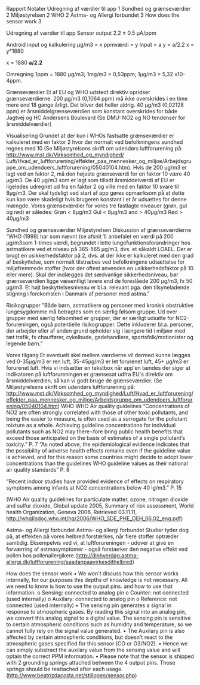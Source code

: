 Rapport Notater
Udregning af værdier til app	1
Sundhed og grænseværdier	2
Miljøstyrelsen	2
WHO	2
Astma- og Allergi forbundet	3
How does the sensor work	3


Udregning af værdier til app
Sensor output
2.2 ± 0.5 µA/ppm

Android input og kalkulering
µg/m3 = x
ppmværdi = y
Input = a
y = a/2.2
x = y\*1880

x = 1880 **a/2.2**

Omregning
1ppm = 1880 µg/m3;  1mg/m3  = 0,53ppm;  1µg/m3  = 5,32 x10-4ppm.

Grænseværdier
Et af EU og WHO udstedt direktiv opridser grænseværdierne:
200 µg/m3 (0,1064 ppm) må ikke overskrides i en time mere end 18 gange årligt. Det bliver det heller aldrig.
40 µg/m3 (0,02128 ppm) er årsmiddelgrænseværdien som konstant overskrides for både Jagtvej og HC Andersens Boulevard (Se DMU: NO2 og NO tendenser for årsmiddelværdier)

Visualisering
Grundet at der kun i WHOs fastsatte grænseværdier er kalkuleret med en faktor 2 hvor der normalt ved befolkningens sundhed regnes med 10 (Se Miljøstyrelsens skrift om udendørs luftforurening på: http://www.mst.dk/Virksomhed_og_myndighed/
Luft/Hvad\_er\_luftforurening/effekter\_paa\_mennesker\_og\_miljoe/Arbejdsgruppe\_om\_udendoers\_luftforurening/05040104.htm). Hvis de 200 µg/m3 er lagt ved en faktor 2, må den højeste grænseværdi for en faktor 10 være 40 µg/m3. De 40 µg/m3 som er lagt som tilladt årsmiddelværdi af EU er ligeledes udregnet ud fra en faktor 2 og ville med en faktor 10 svare til 8µg/m3. Der skal tydeligt ved start af app gøres opmærksom på at dette kun kan være skadeligt hvis brugeren konstant i et år udsættes for denne mængde.
Vores grænseværdier for vores tre fastlagte niveauer (grøn, gul og rød) er således:
Grøn < 8µg/m3
Gul < 8µg/m3 and > 40µg/m3
Rød > 40µg/m3

Sundhed og grænseværdier
Miljøstyrelsen
Diskussion af grænseværdierne
”WHO (1999) har som nævnt (se afsnit 1) anbefalet en værdi på 200 µg/m3som 1-times værdi, begrundet i lette lungefunktionsforandringer hos astmatikere ved et niveau på 365-565 µg/m3, dvs. et såkaldt LOAEL. Der er brugt en usikkerhedsfaktor på 2, dvs. at der ikke er kalkuleret med den grad af beskyttelse, som normalt tilstræbes ved befolkningens udsættelse for miljøfremmede stoffer (hvor der oftest anvendes en usikkerhedsfaktor på 10 eller mere).
Skal der indlægges det sædvanlige sikkerhedsniveau, bør grænseværdien ligge væsentligt lavere end de foreslåede 200 µg/m3, fx 50 µg/m3. Et højt beskyttelsesniveau er bl.a. relevant pga. den tilsyneladende stigning i forekomsten i Danmark af personer med astma.”

Risikogrupper
”Både børn, astmatikere og personer med kronisk obstruktive lungesygdomme må betragtes som en særlig følsom gruppe.
Ud over grupper med særlig følsomhed er grupper, der er særligt udsatte for NO2-forureningen, også potentielle risikogrupper. Dette inkluderer bl.a. personer, der arbejder eller af anden grund opholder sig i længere tid i miljøer med tæt trafik, fx chauffører, cykelbude, gadehandlere, sportsfolk/motionister og legende børn.”

Vores tilgang
Et eventuelt skel mellem værdierne vil dermed kunne lægges ved 0-35µg/m3 er ren luft, 35-45µg/m3 er let forurenet luft, 45+ µg/m3 er forurenet luft. Hvis vi indsætter en tekstbox når app'en tændes der siger at indikatoren på luftforureningen er grænsesat udfra EU's direktiv om årsmiddelværdien, så kan vi godt bruge de grænseværdier. (Se Miljøstyrelsens skrift om udendørs luftforurening på: http://www.mst.dk/Virksomhed_og_myndighed/Luft/Hvad_er_luftforurening/effekter_paa_mennesker_og_miljoe/Arbejdsgruppe_om_udendoers_luftforurening/05040104.htm)
WHO
WHO Air quality guidelines
“Concentrations of NO2 are often strongly correlated with those of other toxic pollutants, and being the easier to measure, is often used as a surrogate for the pollutant mixture as a whole. Achieving guideline concentrations for individual pollutants such as NO2 may there¬fore bring public health benefits that exceed those anticipated on the basis of estimates of a single pollutant’s toxicity.” P. 7
“As noted above, the epidemiological evidence indicates that the possibility of adverse health effects remains even if the guideline value is achieved, and for this reason some countries might decide to adopt lower concentrations than the guidelines WHO guideline values as their national air quality standards” P. 8

“Recent indoor studies have provided evidence of effects on respiratory symptoms among infants at NO2 concentrations below 40 ìg/m3.” P. 15

(WHO Air quality guidelines for particulate matter, ozone, nitrogen dioxide and sulfur dioxide, Global update 2005, Summary of risk assessment, World health Organization, Geneva 2006, Retrieved 03.11.11,  http://whqlibdoc.who.int/hq/2006/WHO_SDE_PHE_OEH_06.02_eng.pdf)

Astma- og Allergi forbundet
Astma- og allergi forbundet
Studier tyder dog på, at effekten på vores helbred forstærkes, når flere stoffer optræder samtidig. Eksempelvis ved vi, at luftforureningen - udover at give en forværring af astmasymptomer - også forstærker den negative effekt ved pollen hos pollenallergikere.(http://dinhverdag.astma-allergi.dk/luftforurening/saadanpaavirkesdithelbred)

How does the sensor work
•	We won't discuss how this sensor works internally, for our purposes this depths of knowledge is not necessary. All we need to know is how to use the output pins. and how to use that information.
o	Sensing: connected to analog pin
o	Counter: not connected (used internally)
o	Auxilary: connected to analog pin
o	Reference: not connected (used internally)
•	The sensing pin generates a signal in response to atmospheric gases. By reading this signal into an analog pin, we convert this analog signal to a digital value. The sensing pin is sensitive to certain atmospheric conditions such as humidity and temperature, so we cannot fully rely on the signal value generated.
•	The Auxilary pin is also affected by certain atmospheric conditions, but doesn't react to the atmospheric gases specified for this sensor (CO or O3/NO2).
•	Hence we can simply substract the auxilary value from the sensing value and will optain the correct PPM information.
•	Please note that the sensor is shipped with 2 grounding springs attached between the 4 output pins. Those springs should be reattached after each usage.
(http://www.beatrizdacosta.net/stillopen/sensor.php)